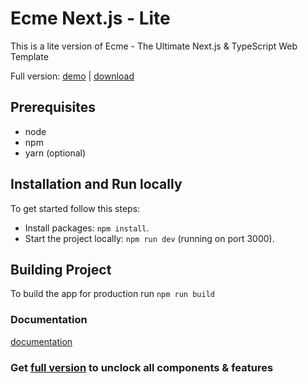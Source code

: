 # Ecme Next.js - Lite

This is a lite version of Ecme - The Ultimate Next.js & TypeScript Web Template

Full version: [demo](https://ecme-next.themenate.net/) | [download](https://themeforest.net/item/ecme-the-ultimate-react-tailwind-admin-template/54470284)

## Prerequisites

- node
- npm
- yarn (optional)


## Installation and Run locally

To get started follow this steps:

- Install packages: `npm install`.
- Start the project locally: `npm run dev` (running on port 3000).

## Building Project

To build the app for production run `npm run build`


### Documentation
[documentation](https://ecme-next.themenate.net/guide/documentation/introduction)

### Get [full version](https://themeforest.net/item/ecme-the-ultimate-react-tailwind-admin-template/54470284) to unclock all components & features


